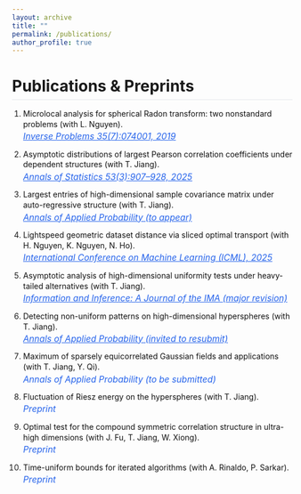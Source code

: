 ```yaml
---
layout: archive
title: ""
permalink: /publications/
author_profile: true
---
```


<style>
  /* CV-style publications */
  :root {
    --ink:#111; --muted:#6B7280; --accent:#2563EB; --rule:#E5E7EB;
  }
  .pub-header{border-bottom:1px solid var(--rule);margin-bottom:1rem;padding-bottom:.4rem}
  .pub-list{list-style:decimal;padding-left:1.25rem;counter-reset:pub}
  .pub-list li{margin:.85rem 0}
  .pub-title{color:var(--ink);font-weight:400;line-height:1.35}
  .pub-venue{margin-top:.15rem;color:var(--ink);font-size:.98rem}
  .journal, .journal:visited{color:var(--accent);font-style:italic;text-decoration:underline}
  .journal-plain{color:var(--accent);font-style:italic;text-decoration:none}
  @media (max-width:600px){.pub-venue{font-size:.95rem}}
</style>

<h1 class="pub-header">Publications &amp; Preprints</h1>

<ol class="pub-list">
  <li>
    <div class="pub-title">
      Microlocal analysis for spherical Radon transform: two nonstandard problems (with L. Nguyen).
    </div>
    <div class="pub-venue">
      <a class="journal" href="https://iopscience.iop.org/article/10.1088/1361-6420/ab15df" target="_blank" rel="noopener">
        Inverse Problems 35(7):074001, 2019
      </a>
    </div>
  </li>

  <li>
    <div class="pub-title">
      Asymptotic distributions of largest Pearson correlation coefficients under dependent structures (with T. Jiang).
    </div>
    <div class="pub-venue">
      <a class="journal" href="https://projecteuclid.org/journals/annals-of-statistics/volume-53/issue-3/Asymptotic-distributions-of-largest-Pearson-correlation-coefficients-under-dependent-structures/10.1214/24-AOS2462.short" target="_blank" rel="noopener">
        Annals of Statistics 53(3):907–928, 2025
      </a>
    </div>
  </li>

  <li>
    <div class="pub-title">
      Largest entries of high-dimensional sample covariance matrix under auto-regressive structure (with T. Jiang).
    </div>
    <div class="pub-venue">
      <a class="journal" href="https://www.e-publications.org/ims/submission/AAP/user/submissionFile/65959?confirm=934ea880" target="_blank" rel="noopener">
        Annals of Applied Probability (to appear)
      </a>
    </div>
  </li>

  <li>
    <div class="pub-title">
      Lightspeed geometric dataset distance via sliced optimal transport (with H. Nguyen, K. Nguyen, N. Ho).
    </div>
    <div class="pub-venue">
      <a class="journal" href="https://arxiv.org/abs/2501.18901" target="_blank" rel="noopener">
        International Conference on Machine Learning (ICML), 2025
      </a>
    </div>
  </li>

  <li>
    <div class="pub-title">
      Asymptotic analysis of high-dimensional uniformity tests under heavy-tailed alternatives (with T. Jiang).
    </div>
    <div class="pub-venue">
      <a class="journal" href="https://drive.google.com/file/d/1FhWiZQ6OyyIOj-volLgG3h7T73FVcFma/view" target="_blank" rel="noopener">
        Information and Inference: A Journal of the IMA (major revision)
      </a>
    </div>
  </li>

  <li>
    <div class="pub-title">
      Detecting non-uniform patterns on high-dimensional hyperspheres (with T. Jiang).
    </div>
    <div class="pub-venue">
      <a class="journal" href="https://drive.google.com/file/d/1fn3yf_1QvnnaeqB0d5cZmcyp_DeL30sK/view?usp=share_link" target="_blank" rel="noopener">
        Annals of Applied Probability (invited to resubmit)
      </a>
    </div>
  </li>

  <li>
    <div class="pub-title">
      Maximum of sparsely equicorrelated Gaussian fields and applications (with T. Jiang, Y. Qi).
    </div>
    <div class="pub-venue">
      <span class="journal-plain">Annals of Applied Probability (to be submitted)</span>
    </div>
  </li>

  <li>
    <div class="pub-title">
      Fluctuation of Riesz energy on the hyperspheres (with T. Jiang).
    </div>
    <div class="pub-venue">
      <span class="journal-plain">Preprint</span>
    </div>
  </li>

  <li>
    <div class="pub-title">
      Optimal test for the compound symmetric correlation structure in ultra-high dimensions (with J. Fu, T. Jiang, W. Xiong).
    </div>
    <div class="pub-venue">
      <span class="journal-plain">Preprint</span>
    </div>
  </li>

  <li>
    <div class="pub-title">
      Time-uniform bounds for iterated algorithms (with A. Rinaldo, P. Sarkar).
    </div>
    <div class="pub-venue">
      <span class="journal-plain">Preprint</span>
    </div>
  </li>
</ol>
